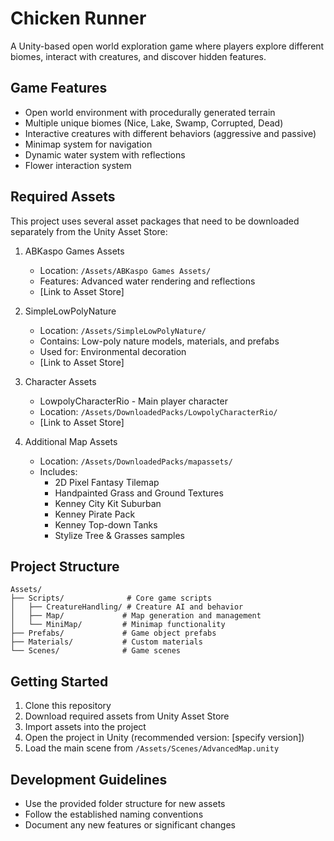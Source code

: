 # Chicken Runner

A Unity-based open world exploration game where players explore different biomes, interact with creatures, and discover hidden features.

## Game Features

- Open world environment with procedurally generated terrain
- Multiple unique biomes (Nice, Lake, Swamp, Corrupted, Dead)
- Interactive creatures with different behaviors (aggressive and passive)
- Minimap system for navigation
- Dynamic water system with reflections
- Flower interaction system

## Required Assets

This project uses several asset packages that need to be downloaded separately from the Unity Asset Store:

1. ABKaspo Games Assets
   - Location: `/Assets/ABKaspo Games Assets/`
   - Features: Advanced water rendering and reflections
   - [Link to Asset Store]

2. SimpleLowPolyNature
   - Location: `/Assets/SimpleLowPolyNature/`
   - Contains: Low-poly nature models, materials, and prefabs
   - Used for: Environmental decoration
   - [Link to Asset Store]

3. Character Assets
   - LowpolyCharacterRio - Main player character
   - Location: `/Assets/DownloadedPacks/LowpolyCharacterRio/`
   - [Link to Asset Store]

4. Additional Map Assets
   - Location: `/Assets/DownloadedPacks/mapassets/`
   - Includes:
     - 2D Pixel Fantasy Tilemap
     - Handpainted Grass and Ground Textures
     - Kenney City Kit Suburban
     - Kenney Pirate Pack
     - Kenney Top-down Tanks
     - Stylize Tree & Grasses samples

## Project Structure

```
Assets/
├── Scripts/              # Core game scripts
│   ├── CreatureHandling/ # Creature AI and behavior
│   ├── Map/             # Map generation and management
│   └── MiniMap/         # Minimap functionality
├── Prefabs/             # Game object prefabs
├── Materials/           # Custom materials
└── Scenes/              # Game scenes
```

## Getting Started

1. Clone this repository
2. Download required assets from Unity Asset Store
3. Import assets into the project
4. Open the project in Unity (recommended version: [specify version])
5. Load the main scene from `/Assets/Scenes/AdvancedMap.unity`

## Development Guidelines

- Use the provided folder structure for new assets
- Follow the established naming conventions
- Document any new features or significant changes

